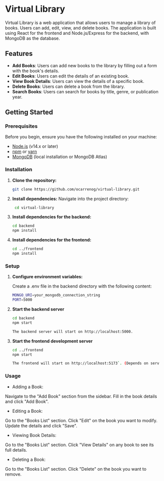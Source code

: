 # Virtual Library

Virtual Library is a web application that allows users to manage a library of books. Users can add, edit, view, and delete books. The application is built using React for the frontend and Node.js/Express for the backend, with MongoDB as the database.

## Features

- **Add Books**: Users can add new books to the library by filling out a form with the book's details.
- **Edit Books**: Users can edit the details of an existing book.
- **View Book Details**: Users can view the details of a specific book.
- **Delete Books**: Users can delete a book from the library.
- **Search Books**: Users can search for books by title, genre, or publication year.

## Getting Started

### Prerequisites

Before you begin, ensure you have the following installed on your machine:

- [Node.js](https://nodejs.org/) (v14.x or later)
- [npm](https://www.npmjs.com/) or [yarn](https://yarnpkg.com/)
- [MongoDB](https://www.mongodb.com/) (local installation or MongoDB Atlas)

### Installation

1. **Clone the repository:**

   ```bash
   git clone https://github.com/ocarrenog/virtual-library.git
   
2. **Install dependencies:**
   Navigate into the project directory:
      
   ```bash
    cd virtual-library
   
4. **Install dependencies for the backend:**

   ```bash
   cd backend
   npm install

6. **Install dependencies for the frontend:**
   
   ```bash
   cd ../frontend
   npm install

### Setup

1. **Configure environment variables:**
   
   Create a .env file in the backend directory with the following content:
   
   ```bash
   MONGO_URI=your_mongodb_connection_string
   PORT=5000
   
3. **Start the backend server**
   
   ```bash
   cd backend
   npm start
   
   The backend server will start on http://localhost:5000.
   
5. **Start the frontend development server**
   
   ```bash
   cd ../frontend
   npm start
   
   The frontend will start on http://localhost:5173`. (Depends on server, vite stars in port 5173)
   
### Usage

- Adding a Book:

Navigate to the "Add Book" section from the sidebar.
Fill in the book details and click "Add Book".

- Editing a Book:

Go to the "Books List" section.
Click "Edit" on the book you want to modify.
Update the details and click "Save".

- Viewing Book Details:

Go to the "Books List" section.
Click "View Details" on any book to see its full details.

- Deleting a Book:

Go to the "Books List" section.
Click "Delete" on the book you want to remove.
